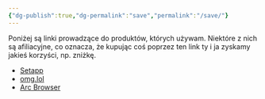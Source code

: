 ```yaml
---
{"dg-publish":true,"dg-permalink":"save","permalink":"/save/"}
---
```



Poniżej są linki prowadzące do produktów, których używam. Niektóre z nich są afiliacyjne, co oznacza, że kupując coś poprzez ten link ty i ja zyskamy jakieś korzyści, np. zniżkę.

- [Setapp](https://go.setapp.com/invite/voitech)
- [omg.lol](https://home.omg.lol/referred-by/voitech)
- [Arc Browser](https://arc.net/gift/f70fd7c0)
